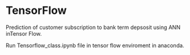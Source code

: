 # TensorFlow
Prediction of customer subscription to bank term depsosit using ANN inTensor Flow.

Run Tensorflow_class.ipynb file in tensor flow enviroment in anaconda.
